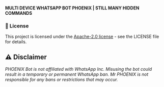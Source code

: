 
#### MULTI DEVICE WHATSAPP BOT PHOENIX | STILL MANY HIDDEN COMMANDS


### 📄 License
This project is licensed under the [Apache-2.0 license](LICENSE) - see the LICENSE file for details.



## ⚠️ Disclaimer

*PHOENIX Bot is not affiliated with WhatsApp Inc. Misusing the bot could result in a temporary or permanent WhatsApp ban. Mr PHOENIX is not responsible for any bans or restrictions that may occur.*

